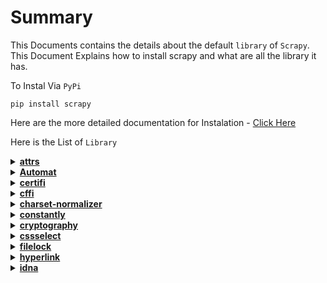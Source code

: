 # Summary
This Documents contains the details about the default `library` of `Scrapy`. This Document Explains how to install scrapy and what are all the library it has.

To Instal Via `PyPi`
```
pip install scrapy
```
Here are the more detailed documentation for Instalation - [Click Here](https://docs.scrapy.org/en/latest/intro/install.html)

Here is the List of `Library`

<details>
  <summary><b><a href="https://pypi.org/project/attrs/">attrs</a></b></summary>
  
  attrs is the Python package that will bring back the `joy` of `writing classes` by relieving you from the drudgery of implementing object protocols (aka dunder methods). Trusted by `NASA` for Mars missions since 2020!

Its main goal is to help you to write concise and correct software without slowing down your code.
</details>

<details>
  <summary><b><a href="https://pypi.org/project/Automat/">Automat</a></b></summary>
  
 Automat is a library for concise, idiomatic Python expression of finite-state automata (particularly deterministic finite-state transducers).
</details>

<details>
  <summary><b><a href="https://pypi.org/project/certifi/">certifi</a></b></summary>
  
Certifi provides Mozilla’s carefully curated collection of Root Certificates for validating the trustworthiness of SSL certificates while verifying the identity of TLS hosts. It has been extracted from the Requests project.
</details>

<details>
  <summary><b><a href="https://pypi.org/project/cffi/">cffi</a></b></summary>
  
`C` Foreign Function Interface for Python. Interact with almost any `C` code from Python, based on `C-like` declarations that you can often copy-paste from header files or documentation.
</details>


<details>
  <summary><b><a href="https://pypi.org/project/charset-normalizer/">charset-normalizer</a></b></summary>
  
A library that helps you read text from an `unknown charset` encoding.
Motivated by `chardet`, I'm trying to resolve the issue by taking a new approach. All `IANA` character set names for which the Python core library provides codecs are supported.
</details>

<details>
  <summary><b><a href="https://pypi.org/project/constantly/">constantly</a></b></summary>
  
A library that provides `symbolic` constant support. It includes collections and constants with text, numeric, and bit flag values. Originally `twisted.python.constants` from the `Twisted` project.
</details>

<details>
  <summary><b><a href="https://pypi.org/project/cryptography/">cryptography</a></b></summary>
  
`cryptography` is a package which provides cryptographic recipes and primitives to Python developers. Our goal is for it to be your “cryptographic standard library”. It supports Python 3.7+ and PyPy3 7.3.10+.

`cryptography` includes both high level recipes and low level interfaces to common cryptographic algorithms such as symmetric ciphers, message digests, and key derivation functions. For example, to encrypt something with `cryptography’s` high level symmetric encryption recipe:
</details>

<details>
  <summary><b><a href="https://pypi.org/project/cssselect/">cssselect</a></b></summary>
  
cssselect is a BSD-licensed Python library to parse CSS3 selectors and translate them to XPath 1.0 expressions.

XPath 1.0 expressions can be used in `lxml` or another `XPath` engine to find the matching elements in an `XML` or `HTML` document.
</details>

<details>
  <summary><b><a href="https://pypi.org/project/filelock/">filelock</a></b></summary>
  
This package contains a single module, which implements a platform independent file lock in Python, which provides a simple way of inter-process communication. [Official Document](https://py-filelock.readthedocs.io/en/latest/index.html)
</details>

<details>
  <summary><b><a href="https://pypi.org/project/hyperlink/">hyperlink</a></b></summary>
  
The humble, but powerful, URL runs everything around us. Chances are you’ve used several just to read this text.

Hyperlink is a featureful, pure-Python implementation of the URL, with an emphasis on correctness. MIT licensed.

See the docs at http://hyperlink.readthedocs.io.
</details>

<details>
  <summary><b><a href="https://pypi.org/project/idna/">idna</a></b></summary>
  

Support for the Internationalized Domain Names in Applications (IDNA) protocol as specified in `RFC 5891`. This is the latest version of the protocol and is sometimes referred to as `IDNA 2008`.

This library also provides support for `Unicode Technical Standard 46`, Unicode IDNA Compatibility Processing.

This acts as a suitable replacement for the `encodings.idna` module that comes with the Python standard library, but which only supports the older superseded IDNA specification (RFC 3490).
</details>



















